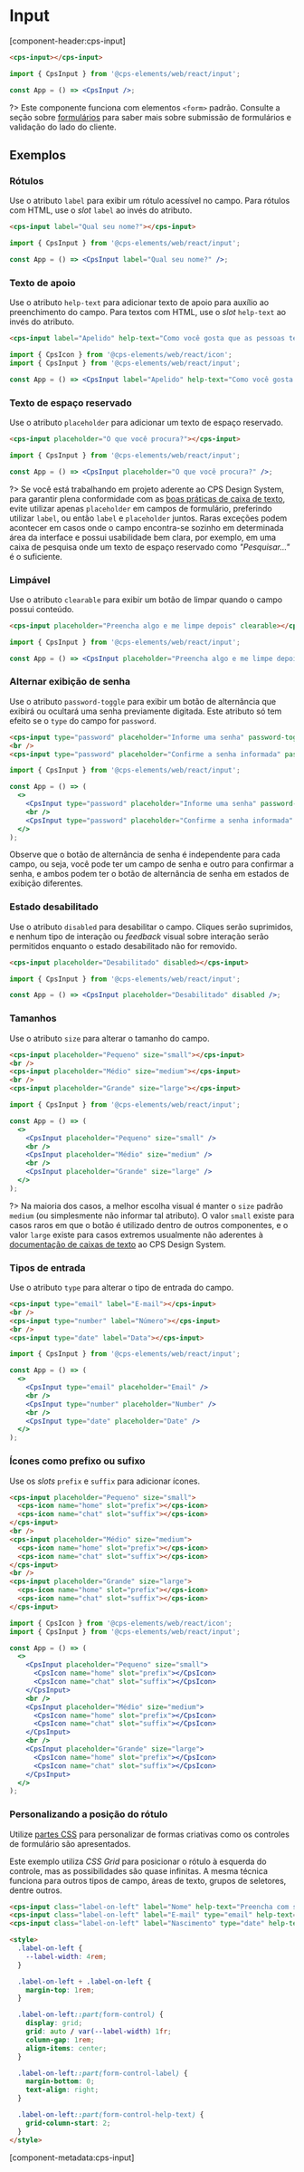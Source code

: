 # Input

[component-header:cps-input]

```html preview
<cps-input></cps-input>
```

```jsx react
import { CpsInput } from '@cps-elements/web/react/input';

const App = () => <CpsInput />;
```

?> Este componente funciona com elementos `<form>` padrão. Consulte a seção sobre [formulários](/fundamentos/formulários) para saber mais sobre submissão de formulários e validação do lado do cliente.

## Exemplos

### Rótulos

Use o atributo `label` para exibir um rótulo acessível no campo. Para rótulos com HTML, use o _slot_ `label` ao invés do atributo.

```html preview
<cps-input label="Qual seu nome?"></cps-input>
```

```jsx react
import { CpsInput } from '@cps-elements/web/react/input';

const App = () => <CpsInput label="Qual seu nome?" />;
```

### Texto de apoio

Use o atributo `help-text` para adicionar texto de apoio para auxílio ao preenchimento do campo. Para textos com HTML, use o _slot_ `help-text` ao invés do atributo.

```html preview
<cps-input label="Apelido" help-text="Como você gosta que as pessoas te chamem?"></cps-input>
```

```jsx react
import { CpsIcon } from '@cps-elements/web/react/icon';
import { CpsInput } from '@cps-elements/web/react/input';

const App = () => <CpsInput label="Apelido" help-text="Como você gosta que as pessoas te chamem?" />;
```

### Texto de espaço reservado

Use o atributo `placeholder` para adicionar um texto de espaço reservado.

```html preview
<cps-input placeholder="O que você procura?"></cps-input>
```

```jsx react
import { CpsInput } from '@cps-elements/web/react/input';

const App = () => <CpsInput placeholder="O que você procura?" />;
```

?> Se você está trabalhando em projeto aderente ao CPS Design System, para garantir plena conformidade com as [boas práticas de caixa de texto](https://cpsrepositorio.github.io/cps-design-system/documentacao/text-field.html#boas-praticas), evite utilizar apenas `placeholder` em campos de formulário, preferindo utilizar `label`, ou então `label` e `placeholder` juntos. Raras exceções podem acontecer em casos onde o campo encontra-se sozinho em determinada área da interface e possui usabilidade bem clara, por exemplo, em uma caixa de pesquisa onde um texto de espaço reservado como _"Pesquisar..."_ é o suficiente.

### Limpável

Use o atributo `clearable` para exibir um botão de limpar quando o campo possui conteúdo.

```html preview
<cps-input placeholder="Preencha algo e me limpe depois" clearable></cps-input>
```

```jsx react
import { CpsInput } from '@cps-elements/web/react/input';

const App = () => <CpsInput placeholder="Preencha algo e me limpe depois" clearable />;
```

### Alternar exibição de senha

Use o atributo `password-toggle` para exibir um botão de alternância que exibirá ou ocultará uma senha previamente digitada. Este atributo só tem efeito se o `type` do campo for `password`.

```html preview
<cps-input type="password" placeholder="Informe uma senha" password-toggle></cps-input>
<br />
<cps-input type="password" placeholder="Confirme a senha informada" password-toggle></cps-input>
```

```jsx react
import { CpsInput } from '@cps-elements/web/react/input';

const App = () => (
  <>
    <CpsInput type="password" placeholder="Informe uma senha" password-toggle />
    <br />
    <CpsInput type="password" placeholder="Confirme a senha informada" password-toggle />
  </>
);
```

Observe que o botão de alternância de senha é independente para cada campo, ou seja, você pode ter um campo de senha e outro para confirmar a senha, e ambos podem ter o botão de alternância de senha em estados de exibição diferentes.

### Estado desabilitado

Use o atributo `disabled` para desabilitar o campo. Cliques serão suprimidos, e nenhum tipo de interação ou _feedback_ visual sobre interação serão permitidos enquanto o estado desabilitado não for removido.

```html preview
<cps-input placeholder="Desabilitado" disabled></cps-input>
```

```jsx react
import { CpsInput } from '@cps-elements/web/react/input';

const App = () => <CpsInput placeholder="Desabilitado" disabled />;
```

### Tamanhos

Use o atributo `size` para alterar o tamanho do campo.

```html preview
<cps-input placeholder="Pequeno" size="small"></cps-input>
<br />
<cps-input placeholder="Médio" size="medium"></cps-input>
<br />
<cps-input placeholder="Grande" size="large"></cps-input>
```

```jsx react
import { CpsInput } from '@cps-elements/web/react/input';

const App = () => (
  <>
    <CpsInput placeholder="Pequeno" size="small" />
    <br />
    <CpsInput placeholder="Médio" size="medium" />
    <br />
    <CpsInput placeholder="Grande" size="large" />
  </>
);
```

?> Na maioria dos casos, a melhor escolha visual é manter o `size` padrão `medium` (ou simplesmente não informar tal atributo). O valor `small` existe para casos raros em que o botão é utilizado dentro de outros componentes, e o valor `large` existe para casos extremos usualmente não aderentes à [documentação de caixas de texto](https://cpsrepositorio.github.io/cps-design-system/documentacao/text-field.html) ao CPS Design System.

### Tipos de entrada

Use o atributo `type` para alterar o tipo de entrada do campo.

```html preview
<cps-input type="email" label="E-mail"></cps-input>
<br />
<cps-input type="number" label="Número"></cps-input>
<br />
<cps-input type="date" label="Data"></cps-input>
```

```jsx react
import { CpsInput } from '@cps-elements/web/react/input';

const App = () => (
  <>
    <CpsInput type="email" placeholder="Email" />
    <br />
    <CpsInput type="number" placeholder="Number" />
    <br />
    <CpsInput type="date" placeholder="Date" />
  </>
);
```

### Ícones como prefixo ou sufixo

Use os _slots_ `prefix` e `suffix` para adicionar ícones.

```html preview
<cps-input placeholder="Pequeno" size="small">
  <cps-icon name="home" slot="prefix"></cps-icon>
  <cps-icon name="chat" slot="suffix"></cps-icon>
</cps-input>
<br />
<cps-input placeholder="Médio" size="medium">
  <cps-icon name="home" slot="prefix"></cps-icon>
  <cps-icon name="chat" slot="suffix"></cps-icon>
</cps-input>
<br />
<cps-input placeholder="Grande" size="large">
  <cps-icon name="home" slot="prefix"></cps-icon>
  <cps-icon name="chat" slot="suffix"></cps-icon>
</cps-input>
```

```jsx react
import { CpsIcon } from '@cps-elements/web/react/icon';
import { CpsInput } from '@cps-elements/web/react/input';

const App = () => (
  <>
    <CpsInput placeholder="Pequeno" size="small">
      <CpsIcon name="home" slot="prefix"></CpsIcon>
      <CpsIcon name="chat" slot="suffix"></CpsIcon>
    </CpsInput>
    <br />
    <CpsInput placeholder="Médio" size="medium">
      <CpsIcon name="home" slot="prefix"></CpsIcon>
      <CpsIcon name="chat" slot="suffix"></CpsIcon>
    </CpsInput>
    <br />
    <CpsInput placeholder="Grande" size="large">
      <CpsIcon name="home" slot="prefix"></CpsIcon>
      <CpsIcon name="chat" slot="suffix"></CpsIcon>
    </CpsInput>
  </>
);
```

### Personalizando a posição do rótulo

Utilize [partes CSS](#partes-css) para personalizar de formas criativas como os controles de formulário são apresentados.

Este exemplo utiliza _CSS Grid_ para posicionar o rótulo à esquerda do controle, mas as possibilidades são quase infinitas. A mesma técnica funciona para outros tipos de campo, áreas de texto, grupos de seletores, dentre outros.

```html preview
<cps-input class="label-on-left" label="Nome" help-text="Preencha com seu nome completo""></cps-input>
<cps-input class="label-on-left" label="E-mail" type="email" help-text="Utilize seu e-mail preferencial"></cps-input>
<cps-input class="label-on-left" label="Nascimento" type="date" help-text="Quando você nasceu?"></cps-input>

<style>
  .label-on-left {
    --label-width: 4rem;
  }

  .label-on-left + .label-on-left {
    margin-top: 1rem;
  }

  .label-on-left::part(form-control) {
    display: grid;
    grid: auto / var(--label-width) 1fr;
    column-gap: 1rem;
    align-items: center;
  }

  .label-on-left::part(form-control-label) {
    margin-bottom: 0;
    text-align: right;
  }

  .label-on-left::part(form-control-help-text) {
    grid-column-start: 2;
  }
</style>
```

[component-metadata:cps-input]
